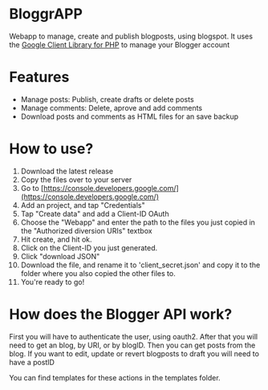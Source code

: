# BloggrAPP
Webapp to manage, create and publish blogposts, using blogspot. It uses the [Google Client Library for PHP](https://github.com/googleapis/google-api-php-client "Google Client Library for PHP") to manage your Blogger account

# Features
- Manage posts: Publish, create drafts or delete posts 
- Manage comments: Delete, aprove and add comments
- Download posts and comments as HTML files for an save backup

# How to use?
1. Download the latest release
2. Copy the files over to your server
3. Go to [https://console.developers.google.com/](https://console.developers.google.com/)
4. Add an project, and tap "Credentials"
5. Tap "Create data" and add a Client-ID OAuth
6. Choose the "Webapp" and enter the path to the files you just copied in the "Authorized diversion URIs" textbox
7. Hit create, and hit ok.
8. Click on the Client-ID you just generated.
9. Click "download JSON"
10. Download the file, and rename it to 'client_secret.json' and copy it to the folder where you also copied the other files to.
11. You're ready to go!

# How does the Blogger API work?
First you will have to authenticate the user, using oauth2.
After that you will need to get an blog, by URI, or by blogID.
Then you can get posts from the blog. 
If you want to edit, update or revert blogposts to draft you will need to have a postID

You can find templates for these actions in the templates folder.
